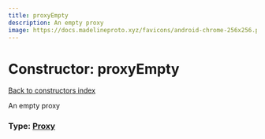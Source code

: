 ```yaml
---
title: proxyEmpty
description: An empty proxy
image: https://docs.madelineproto.xyz/favicons/android-chrome-256x256.png
---
```

# Constructor: proxyEmpty  
[Back to constructors index](index.md)



An empty proxy




### Type: [Proxy](../types/Proxy.md)


